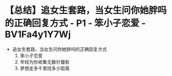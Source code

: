 # 【总结】追女生套路，当女生问你她胖吗的正确回复方式 - P1 - 笨小子恋爱 - BV1Fa4y1Y7Wj

-   追女生套路，当女生问你她胖吗的正确回复方式
    1.  笨小子恋爱
    2.  年轻为你收集无数针蚕影
    3.  梦想走多千里找多少距离